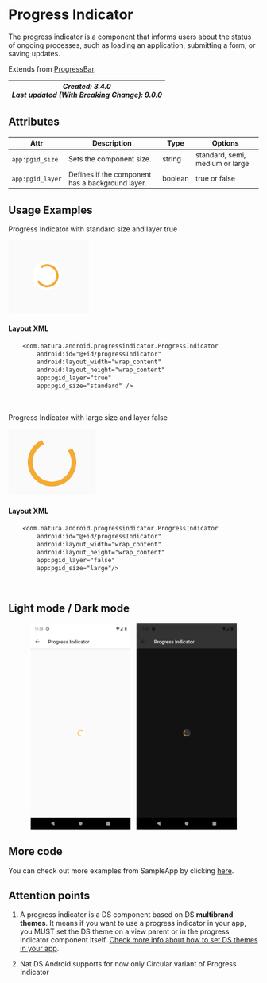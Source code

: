 # Progress Indicator
The progress indicator is a component that informs users about the status of ongoing processes, such as loading an application, submitting a form, or saving updates.

Extends from [ProgressBar](https://developer.android.com/reference/android/widget/ProgressBar).


| _Created: 3.4.0_ <br> _Last updated (With Breaking Change): 9.0.0_ |
| ----- | 


## Attributes
| Attr | Description | Type | Options |
| - | --- | --- | --- |
|`app:pgid_size`|  Sets the component size. | string| standard, semi, medium or large |
|`app:pgid_layer`| Defines if the component has a background layer.| boolean | true or false |

## Usage Examples
Progress Indicator with standard size and layer true

![Progress Indicator](./images/progressindicator_standard.png)

#### Layout XML

```android
    <com.natura.android.progressindicator.ProgressIndicator
        android:id="@+id/progressIndicator"
        android:layout_width="wrap_content"
        android:layout_height="wrap_content"
        app:pgid_layer="true"
        app:pgid_size="standard" />
```

<br><br>
Progress Indicator with large size and layer false

![Progress Indicator](./images/progressindicator_large.png)

#### Layout XML

```android
    <com.natura.android.progressindicator.ProgressIndicator
        android:id="@+id/progressIndicator"
        android:layout_width="wrap_content"
        android:layout_height="wrap_content"
        app:pgid_layer="false"
        app:pgid_size="large"/>
```
<br>

## Light mode / Dark mode

<p align="center">
  <img alt="Tag Light" src="./images/progressindicator_lightMode.png" width="40%"> 
&nbsp;
  <img alt="Tag Dark" src="./images/progressindicator_darkMode.png" width="40%">
</p>

## More code
You can check out more examples from SampleApp by clicking [here](../sample/src/main/res/layout/activity_progress_indicator.xml).


## Attention points

1. A progress indicator is a DS component based on DS **multibrand themes**. It means if you want to use a progress indicator in your app, you MUST set the DS theme on a view parent or in the progress indicator component itself. [Check more info about how to set DS themes in your app](getting-started.md).
   
2. Nat DS Android supports for now only Circular variant of Progress Indicator